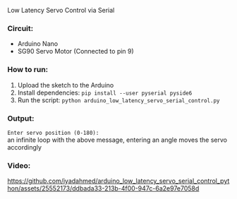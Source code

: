 Low Latency Servo Control via Serial

### Circuit:  
* Arduino Nano
* SG90 Servo Motor (Connected to pin 9)

### How to run:  
1. Upload the sketch to the Arduino
2. Install dependencies: `pip install --user pyserial pyside6`
3. Run the script: `python arduino_low_latency_servo_serial_control.py`

### Output:  
`Enter servo position (0-180):`  
an infinite loop with the above message, entering an angle moves the servo accordingly

### Video:

https://github.com/iyadahmed/arduino_low_latency_servo_serial_control_python/assets/25552173/ddbada33-213b-4f00-947c-6a2e97e7058d

